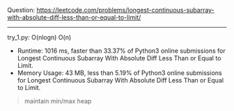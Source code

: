 Question: https://leetcode.com/problems/longest-continuous-subarray-with-absolute-diff-less-than-or-equal-to-limit/

---

try_1.py: O(nlogn) O(n)

* Runtime: 1016 ms, faster than 33.37% of Python3 online submissions for Longest Continuous Subarray With Absolute Diff Less Than or Equal to Limit.
* Memory Usage: 43 MB, less than 5.19% of Python3 online submissions for Longest Continuous Subarray With Absolute Diff Less Than or Equal to Limit.

> maintain min/max heap
